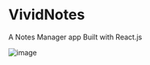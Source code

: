 # VividNotes
A Notes Manager app Built with React.js

![image](https://user-images.githubusercontent.com/76881511/144289650-e7a5df32-b4ac-47c5-96d5-c533ea00863f.png)

